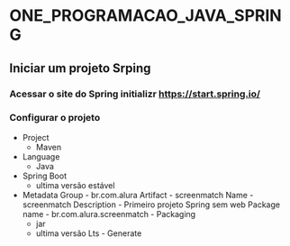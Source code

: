 # ONE_PROGRAMACAO_JAVA_SPRING

## Iniciar um projeto Srping

### Acessar o site do Spring initializr https://start.spring.io/

### Configurar o projeto 

   - Project 
        - Maven
   - Language 
        - Java
   - Spring Boot
        - ultima versão estável 
   - Metadata 
        Group
            - br.com.alura
        Artifact
            - screenmatch
        Name
            - screenmatch
        Description
            - Primeiro projeto Spring sem web
        Package name
            - br.com.alura.screenmatch
    - Packaging
        - jar 
        - ultima versão Lts
    - Generate



